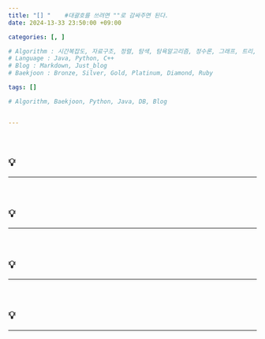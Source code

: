 ```yaml
---
title: "[] "	#대괄호를 쓰려면 ""로 감싸주면 된다.
date: 2024-13-33 23:50:00 +09:00

categories: [, ]

# Algorithm : 시간복잡도, 자료구조, 정렬, 탐색, 탐욕알고리즘, 정수론, 그래프, 트리, 조합, 다이나믹프로그래밍
# Language : Java, Python, C++
# Blog : Markdown, Just_blog
# Baekjoon : Bronze, Silver, Gold, Platinum, Diamond, Ruby

tags: []

# Algorithm, Baekjoon, Python, Java, DB, Blog


---
```


<br/>

## 💡 

---





<br/>

## 💡 

---





<br/>

## 💡 

---





<br/>

## 💡 

---





<br/>
